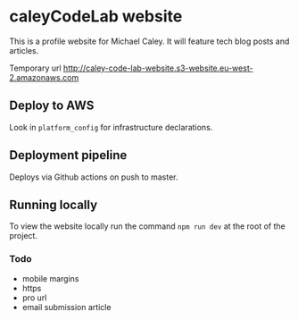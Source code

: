# caleyCodeLab website

This is a profile website for Michael Caley. It will feature tech blog posts and articles.

Temporary url http://caley-code-lab-website.s3-website.eu-west-2.amazonaws.com

## Deploy to AWS

Look in `platform_config` for infrastructure declarations.

## Deployment pipeline

Deploys via Github actions on push to master.

## Running locally

To view the website locally run the command `npm run dev` at the root of the project.

### Todo

- mobile margins
- https
- pro url
- email submission article